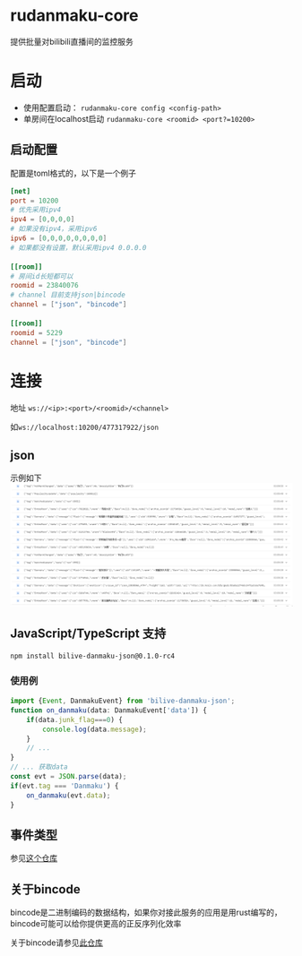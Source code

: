 # rudanmaku-core
提供批量对bilibili直播间的监控服务
# 启动
- 使用配置启动： `rudanmaku-core config <config-path>`
- 单房间在localhost启动 `rudanmaku-core <roomid> <port?=10200>`
## 启动配置
配置是toml格式的，以下是一个例子
```toml
[net]
port = 10200
# 优先采用ipv4
ipv4 = [0,0,0,0]
# 如果没有ipv4，采用ipv6
ipv6 = [0,0,0,0,0,0,0,0]
# 如果都没有设置，默认采用ipv4 0.0.0.0

[[room]]
# 房间id长短都可以
roomid = 23840076
# channel 目前支持json|bincode
channel = ["json", "bincode"]

[[room]]
roomid = 5229
channel = ["json", "bincode"]
```


# 连接
地址 `ws://<ip>:<port>/<roomid>/<channel>`

如`ws://localhost:10200/477317922/json`
## json
示例如下
![json示例](./.readme/example.png)
## JavaScript/TypeScript 支持
```bash
npm install bilive-danmaku-json@0.1.0-rc4
```
### 使用例
```TypeScript
import {Event, DanmakuEvent} from 'bilive-danmaku-json';
function on_danmaku(data: DanmakuEvent['data']) {
    if(data.junk_flag===0) {
        console.log(data.message);
    }
    // ...
}
// ... 获取data
const evt = JSON.parse(data);
if(evt.tag === 'Danmaku') {
    on_danmaku(evt.data);
}
```
## 事件类型
参见[这个仓库](https://github.com/4t145/bilive-danmaku)

## 关于bincode
bincode是二进制编码的数据结构，如果你对接此服务的应用是用rust编写的，bincode可能可以给你提供更高的正反序列化效率

关于bincode请参见[此仓库](https://github.com/bincode-org/bincode)
